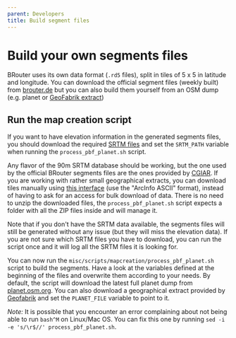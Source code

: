 ```yaml
---
parent: Developers
title: Build segment files
---
```


Build your own segments files
=============================

BRouter uses its own data format (`.rd5` files), split in tiles of 5 x 5
in latitude and longitude. You can download the official segment files (weekly
built) from [brouter.de](http://brouter.de/brouter/segments4/) but you can
also build them yourself from an OSM dump (e.g. planet or [GeoFabrik
extract](https://download.geofabrik.de/))


## Run the map creation script

If you want to have elevation information in the generated segments files, you
should download the required [SRTM
files](https://cgiarcsi.community/data/srtm-90m-digital-elevation-database-v4-1/)
and set the `SRTM_PATH` variable when running the `process_pbf_planet.sh`
script.

Any flavor of the 90m SRTM database should be working, but the one used by the
official BRouter segments files are the ones provided by
[CGIAR](https://cgiarcsi.community/data/srtm-90m-digital-elevation-database-v4-1/).
If you are working with rather small geographical extracts, you can download
tiles manually using [this
interface](http://srtm.csi.cgiar.org/SELECTION/inputCoord.asp) (use the
"ArcInfo ASCII" format), instead of having to ask for an access for bulk
download of data. There is no need to unzip the downloaded files, the
`process_pbf_planet.sh` script expects a folder with all the ZIP files inside
and will manage it.

Note that if you don't have the SRTM data available, the segments files will
still be generated without any issue (but they will miss the elevation data).
If you are not sure which SRTM files you have to download, you can run the
script once and it will log all the SRTM files it is looking for.

You can now run the `misc/scripts/mapcreation/process_pbf_planet.sh` script to
build the segments. Have a look at the variables defined at the beginning of
the files and overwrite them according to your needs. By default, the script
will download the latest full planet dump from
[planet.osm.org](https://planet.osm.org/). You can also download a
geographical extract provided by [Geofabrik](https://download.geofabrik.de/)
and set the `PLANET_FILE` variable to point to it.

_Note:_ It is possible that you encounter an error complaining about not being
able to run `bash^M` on Linux/Mac OS. You can fix this one by running
`sed -i -e 's/\r$//' process_pbf_planet.sh`.
